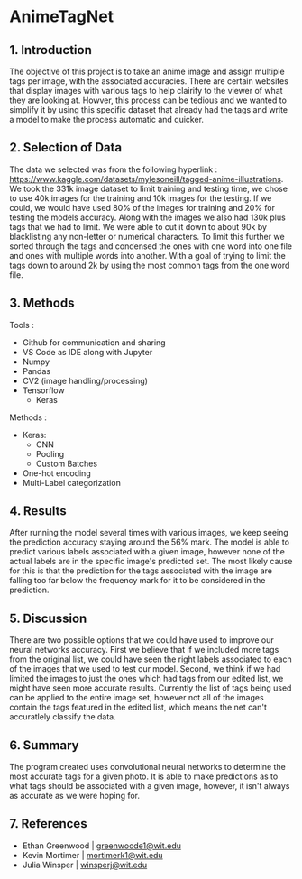 # AnimeTagNet

## 1. Introduction

The objective of this project is to take an anime image and assign multiple tags per image, with the associated accuracies.
There are certain websites that display images with various tags to help clairify to the viewer of what they are looking at. Howver, this process can be tedious and we wanted to simplify it by using this specific dataset that already had the tags and write a model to make the process automatic and quicker. 

## 2. Selection of Data

The data we selected was from the following hyperlink : https://www.kaggle.com/datasets/mylesoneill/tagged-anime-illustrations. We took the 331k image dataset to limit training and testing time, we chose to use 40k images for the training and 10k images for the testing. If we could, we would have used 80% of the images for training and 20% for testing the models accuracy. Along with the images we also had 130k plus tags that we had to limit. We were able to cut it down to about 90k by blacklisting any non-letter or numerical characters. To limit this further we sorted through the tags and condensed the ones with one word into one file and ones with multiple words into another. With a goal of trying to limit the tags down to around 2k by using the most common tags from the one word file. 


## 3. Methods

Tools :

 - Github for communication and sharing
 - VS Code as IDE along with Jupyter
 - Numpy 
 - Pandas
 - CV2 (image handling/processing)
 - Tensorflow
   - Keras
  
Methods :

- Keras:
  - CNN
  - Pooling
  - Custom Batches
- One-hot encoding
- Multi-Label categorization

## 4. Results

After running the model several times with various images, we keep seeing the prediction accuracy staying around the 56% mark. The model is able to predict various labels associated with a given image, however none of the actual labels are in the specific image's predicted set. The most likely cause for this is that the prediction for the tags associated with the image are falling too far below the frequency mark for it to be considered in the prediction. 


## 5. Discussion

There are two possible options that we could have used to improve our neural networks accuracy. First we believe that if we included more tags from the original list, we could have seen the right labels associated to each of the images that we used to test our model. Second, we think if we had limited the images to just the ones which had tags from our edited list, we might have seen more accurate results. Currently the list of tags being used can be applied to the entire image set, however not all of the images contain the tags featured in the edited list, which means the net can't accuratlely classify the data. 

## 6. Summary

The program created uses convolutional neural networks to determine the most accurate tags for a given photo. It is able to make predictions as to what tags should be associated with a given image, however, it isn't always as accurate as we were hoping for. 

## 7. References 

 - Ethan Greenwood | greenwoode1@wit.edu
 - Kevin Mortimer | mortimerk1@wit.edu
 - Julia Winsper | winsperj@wit.edu
